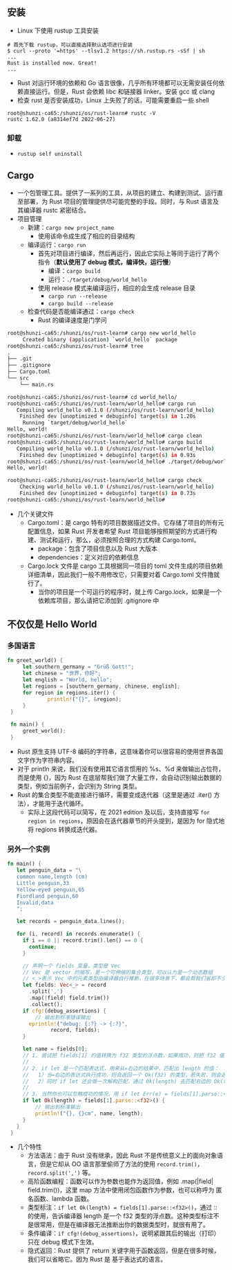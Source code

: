 ## 安装
- Linux 下使用 rustup 工具安装
```
# 首先下载 rustup，可以直接选择默认选项进行安装
$ curl --proto '=https' --tlsv1.2 https://sh.rustup.rs -sSf | sh
...
Rust is installed now. Great!
...
```
- Rust 对运行环境的依赖和 Go 语言很像，几乎所有环境都可以无需安装任何依赖直接运行。但是，Rust 会依赖 libc 和链接器 linker。安装 gcc 或 clang
- 检查 rust 是否安装成功，Linux 上失败了的话，可能需要重启一些 shell
```
root@shunzi-ca65:/shunzi/os/rust-learn# rustc -V
rustc 1.62.0 (a8314ef7d 2022-06-27)
```

### 卸载
- `rustup self uninstall`

## Cargo
- 一个包管理工具。提供了一系列的工具，从项目的建立、构建到测试、运行直至部署，为 Rust 项目的管理提供尽可能完整的手段。同时，与 Rust 语言及其编译器 rustc 紧密结合。
- 项目管理
  - 新建：`cargo new project_name`
    - 使用该命令成生成了相应的目录结构
  - 编译运行：`cargo run`
    - 首先对项目进行编译，然后再运行，因此它实际上等同于运行了两个指令（**默认使用了 debug 模式，编译快，运行慢**）
      - 编译：`cargo build`
      - 运行：`./target/debug/world_hello`
    - 使用 release 模式来编译运行，相应的会生成 release 目录
      - `cargo run --release`
      - `cargo build --release`
  - 检查代码是否能编译通过：`cargo check`
    - Rust 的编译速度是门学问
```Bash
root@shunzi-ca65:/shunzi/os/rust-learn# cargo new world_hello
     Created binary (application) `world_hello` package
root@shunzi-ca65:/shunzi/os/rust-learn# tree
.
├── .git
├── .gitignore
├── Cargo.toml
└── src
    └── main.rs

root@shunzi-ca65:/shunzi/os/rust-learn# cd world_hello/
root@shunzi-ca65:/shunzi/os/rust-learn/world_hello# cargo run
   Compiling world_hello v0.1.0 (/shunzi/os/rust-learn/world_hello)
    Finished dev [unoptimized + debuginfo] target(s) in 1.20s
     Running `target/debug/world_hello`
Hello, world!
root@shunzi-ca65:/shunzi/os/rust-learn/world_hello# cargo clean
root@shunzi-ca65:/shunzi/os/rust-learn/world_hello# cargo build
   Compiling world_hello v0.1.0 (/shunzi/os/rust-learn/world_hello)
    Finished dev [unoptimized + debuginfo] target(s) in 0.93s
root@shunzi-ca65:/shunzi/os/rust-learn/world_hello# ./target/debug/world_hello 
Hello, world!

root@shunzi-ca65:/shunzi/os/rust-learn/world_hello# cargo check
    Checking world_hello v0.1.0 (/shunzi/os/rust-learn/world_hello)
    Finished dev [unoptimized + debuginfo] target(s) in 0.73s
root@shunzi-ca65:/shunzi/os/rust-learn/world_hello# 
```
- 几个关键文件
  - Cargo.toml：是 cargo 特有的项目数据描述文件。它存储了项目的所有元配置信息，如果 Rust 开发者希望 Rust 项目能够按照期望的方式进行构建、测试和运行，那么，必须按照合理的方式构建 Cargo.toml。
    - package：包含了项目信息以及 Rust 大版本
    - dependencies：定义对应的依赖信息
  - Cargo.lock 文件是 cargo 工具根据同一项目的 toml 文件生成的项目依赖详细清单，因此我们一般不用修改它，只需要对着 Cargo.toml 文件撸就行了。
    - 当你的项目是一个可运行的程序时，就上传 Cargo.lock，如果是一个依赖库项目，那么请把它添加到 .gitignore 中

## 不仅仅是 Hello World
### 多国语言
```rust
fn greet_world() {
     let southern_germany = "Grüß Gott!";
     let chinese = "世界，你好";
     let english = "World, hello";
     let regions = [southern_germany, chinese, english];
     for region in regions.iter() {
             println!("{}", &region);
     }
 }

 fn main() {
     greet_world();
 }

```
- Rust 原生支持 UTF-8 编码的字符串，这意味着你可以很容易的使用世界各国文字作为字符串内容。
- 对于 println 来说，我们没有使用其它语言惯用的 %s、%d 来做输出占位符，而是使用 {}，因为 Rust 在底层帮我们做了大量工作，会自动识别输出数据的类型，例如当前例子，会识别为 String 类型。
- Rust 的集合类型不能直接进行循环，需要变成迭代器（这里是通过 .iter() 方法），才能用于迭代循环。
  - 实际上这段代码可以简写，在 2021 edition 及以后，支持直接写 `for region in regions`，原因会在迭代器章节的开头提到，是因为 for 隐式地将 regions 转换成迭代器。
### 另外一个实例
```rust
fn main() {
   let penguin_data = "\
   common name,length (cm)
   Little penguin,33
   Yellow-eyed penguin,65
   Fiordland penguin,60
   Invalid,data
   ";

   let records = penguin_data.lines();

   for (i, record) in records.enumerate() {
     if i == 0 || record.trim().len() == 0 {
       continue;
     }

     // 声明一个 fields 变量，类型是 Vec
     // Vec 是 vector 的缩写，是一个可伸缩的集合类型，可以认为是一个动态数组
     // <_>表示 Vec 中的元素类型由编译器自行推断，在很多场景下，都会帮我们省却不少功夫
     let fields: Vec<_> = record
       .split(',')
       .map(|field| field.trim())
       .collect();
     if cfg!(debug_assertions) {
         // 输出到标准错误输出
       eprintln!("debug: {:?} -> {:?}",
              record, fields);
     }

     let name = fields[0];
     // 1. 尝试把 fields[1] 的值转换为 f32 类型的浮点数，如果成功，则把 f32 值赋给 length 变量
     //
     // 2. if let 是一个匹配表达式，用来从=右边的结果中，匹配出 length 的值：
     //   1）当=右边的表达式执行成功，则会返回一个 Ok(f32) 的类型，若失败，则会返回一个 Err(e) 类型，if let 的作用就是仅匹配 Ok 也就是成功的情况，如果是错误，就直接忽略
     //   2）同时 if let 还会做一次解构匹配，通过 Ok(length) 去匹配右边的 Ok(f32)，最终把相应的 f32 值赋给 length
     //
     // 3. 当然你也可以忽略成功的情况，用 if let Err(e) = fields[1].parse::<f32>() {...}匹配出错误，然后打印出来，但是没啥卵用
     if let Ok(length) = fields[1].parse::<f32>() {
         // 输出到标准输出
         println!("{}, {}cm", name, length);
     }
   }
 }

```
- 几个特性
  - 方法语法：由于 Rust 没有继承，因此 Rust 不是传统意义上的面向对象语言，但是它却从 OO 语言那里偷师了方法的使用 `record.trim()`，`record.split(',')` 等。
  - 高阶函数编程：函数可以作为参数也能作为返回值，例如 .map(|field| field.trim())，这里 map 方法中使用闭包函数作为参数，也可以称呼为 匿名函数、lambda 函数。
  - 类型标注：`if let Ok(length) = fields[1].parse::<f32>()`，通过 ::<f32> 的使用，告诉编译器 length 是一个 f32 类型的浮点数。这种类型标注不是很常用，但是在编译器无法推断出你的数据类型时，就很有用了。
  - 条件编译：`if cfg!(debug_assertions)`，说明紧跟其后的输出（打印）只在 debug 模式下生效。
  - 隐式返回：Rust 提供了 return 关键字用于函数返回，但是在很多时候，我们可以省略它。因为 Rust 是 基于表达式的语言。